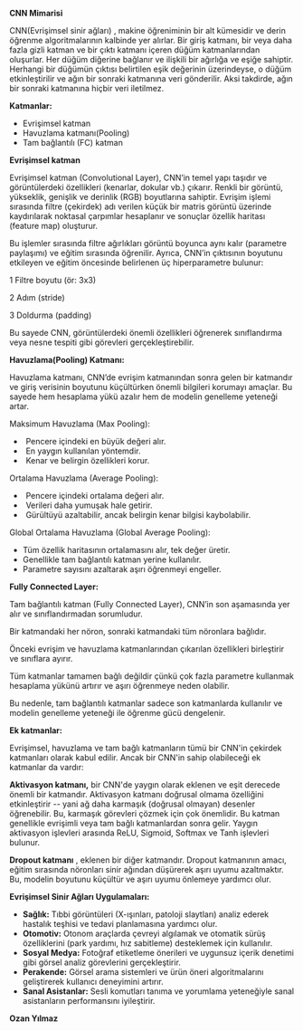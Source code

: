 **CNN Mimarisi**

CNN(Evrişimsel sinir ağları) , makine öğreniminin bir alt kümesidir ve derin öğrenme algoritmalarının kalbinde yer alırlar. Bir giriş katmanı, bir veya daha fazla gizli katman ve bir çıktı katmanı içeren düğüm katmanlarından oluşurlar. Her düğüm diğerine bağlanır ve ilişkili bir ağırlığa ve eşiğe sahiptir. Herhangi bir düğümün çıktısı belirtilen eşik değerinin üzerindeyse, o düğüm etkinleştirilir ve ağın bir sonraki katmanına veri gönderilir. Aksi takdirde, ağın bir sonraki katmanına hiçbir veri iletilmez.

**Katmanlar:**

- Evrişimsel katman
- Havuzlama katmanı(Pooling)
- Tam bağlantılı (FC) katman

**Evrişimsel katman**

Evrişimsel katman (Convolutional Layer), CNN’in temel yapı taşıdır ve görüntülerdeki özellikleri (kenarlar, dokular vb.) çıkarır. Renkli bir görüntü, yükseklik, genişlik ve derinlik (RGB) boyutlarına sahiptir. Evrişim işlemi sırasında filtre (çekirdek) adı verilen küçük bir matris görüntü üzerinde kaydırılarak noktasal çarpımlar hesaplanır ve sonuçlar özellik haritası (feature map) oluşturur.

Bu işlemler sırasında filtre ağırlıkları görüntü boyunca aynı kalır (parametre paylaşımı) ve eğitim sırasında öğrenilir. Ayrıca, CNN’in çıktısının boyutunu etkileyen ve eğitim öncesinde belirlenen üç hiperparametre bulunur:

1 Filtre boyutu (ör: 3x3)

2 Adım (stride)

3 Doldurma (padding)

Bu sayede CNN, görüntülerdeki önemli özellikleri öğrenerek sınıflandırma veya nesne tespiti gibi görevleri gerçekleştirebilir.

**Havuzlama(Pooling) Katmanı:**

Havuzlama katmanı, CNN’de evrişim katmanından sonra gelen bir katmandır ve giriş verisinin boyutunu küçültürken önemli bilgileri korumayı amaçlar. Bu sayede hem hesaplama yükü azalır hem de modelin genelleme yeteneği artar.

Maksimum Havuzlama (Max Pooling):

-   Pencere içindeki en büyük değeri alır.
-   En yaygın kullanılan yöntemdir.
-   Kenar ve belirgin özellikleri korur.

Ortalama Havuzlama (Average Pooling):

-   Pencere içindeki ortalama değeri alır.
-   Verileri daha yumuşak hale getirir.
-   Gürültüyü azaltabilir, ancak belirgin kenar bilgisi kaybolabilir.

Global Ortalama Havuzlama (Global Average Pooling):

- Tüm özellik haritasının ortalamasını alır, tek değer üretir.
- Genellikle tam bağlantılı katman yerine kullanılır.
- Parametre sayısını azaltarak aşırı öğrenmeyi engeller.

**Fully Connected Layer:**

Tam bağlantılı katman (Fully Connected Layer), CNN’in son aşamasında yer alır ve sınıflandırmadan sorumludur.

Bir katmandaki her nöron, sonraki katmandaki tüm nöronlara bağlıdır.

Önceki evrişim ve havuzlama katmanlarından çıkarılan özellikleri birleştirir ve sınıflara ayırır.

Tüm katmanlar tamamen bağlı değildir çünkü çok fazla parametre kullanmak hesaplama yükünü artırır ve aşırı öğrenmeye neden olabilir.

Bu nedenle, tam bağlantılı katmanlar sadece son katmanlarda kullanılır ve modelin genelleme yeteneği ile öğrenme gücü dengelenir.


**Ek katmanlar:**

Evrişimsel, havuzlama ve tam bağlı katmanların tümü bir CNN'in çekirdek katmanları olarak kabul edilir. Ancak bir CNN'in sahip olabileceği ek katmanlar da vardır:

**Aktivasyon katmanı,** bir CNN'de yaygın olarak eklenen ve eşit derecede önemli bir katmandır. Aktivasyon katmanı doğrusal olmama özelliğini etkinleştirir -- yani ağ daha karmaşık (doğrusal olmayan) desenler öğrenebilir. Bu, karmaşık görevleri çözmek için çok önemlidir. Bu katman genellikle evrişimli veya tam bağlı katmanlardan sonra gelir. Yaygın aktivasyon işlevleri arasında ReLU, Sigmoid, Softmax ve Tanh işlevleri bulunur.

**Dropout katmanı** , eklenen bir diğer katmandır. Dropout katmanının amacı, eğitim sırasında nöronları sinir ağından düşürerek aşırı uyumu azaltmaktır. Bu, modelin boyutunu küçültür ve aşırı uyumu önlemeye yardımcı olur.


**Evrişimsel Sinir Ağları Uygulamaları:**

- **Sağlık:** Tıbbi görüntüleri (X-ışınları, patoloji slaytları) analiz ederek hastalık teşhisi ve tedavi planlamasına yardımcı olur.
- **Otomotiv:** Otonom araçlarda çevreyi algılamak ve otomatik sürüş özelliklerini (park yardımı, hız sabitleme) desteklemek için kullanılır.
- **Sosyal Medya:** Fotoğraf etiketleme önerileri ve uygunsuz içerik denetimi gibi görsel analiz görevlerini gerçekleştirir.
- **Perakende:** Görsel arama sistemleri ve ürün öneri algoritmalarını geliştirerek kullanıcı deneyimini artırır.
- **Sanal Asistanlar:** Sesli komutları tanıma ve yorumlama yeteneğiyle sanal asistanların performansını iyileştirir.

**Ozan Yılmaz**
